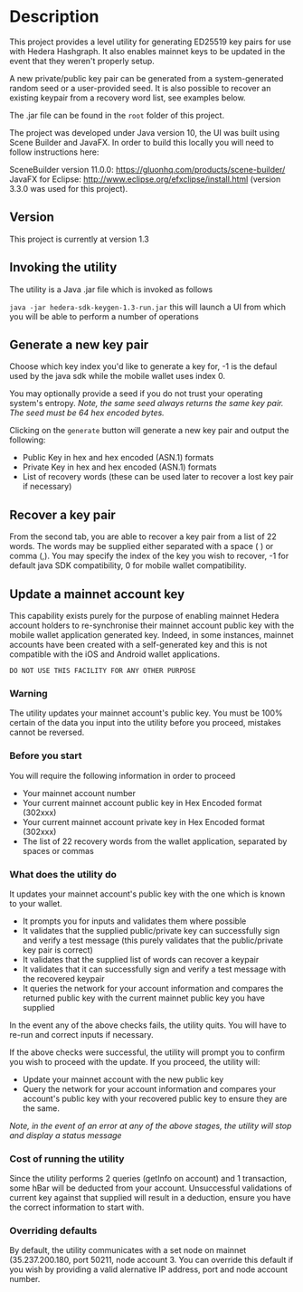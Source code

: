 # Description

This project provides a  level utility for generating ED25519 key pairs for use with Hedera Hashgraph. It also enables mainnet keys to be updated in the event that they weren't properly setup.

A new private/public key pair can be generated from a system-generated random seed or a user-provided seed.
It is also possible to recover an existing keypair from a recovery word list, see examples below.

The .jar file can be found in the ```root``` folder of this project.

The project was developed under Java version 10, the UI was built using Scene Builder and JavaFX. In order to build this locally you will need to follow instructions here:

SceneBuilder version 11.0.0: https://gluonhq.com/products/scene-builder/
JavaFX for Eclipse: http://www.eclipse.org/efxclipse/install.html (version 3.3.0 was used for this project).

## Version

This project is currently at version 1.3

## Invoking the utility

The utility is a Java .jar file which is invoked as follows

```java -jar hedera-sdk-keygen-1.3-run.jar``` this will launch a UI from which you will be able to perform a number of operations

## Generate a new key pair

Choose which key index you'd like to generate a key for, -1 is the defaul used by the java sdk while the mobile wallet uses index 0.

You may optionally provide a seed if you do not trust your operating system's entropy. *Note, the same seed always returns the same key pair. The seed must be 64 hex encoded bytes.*

Clicking on the `generate` button will generate a new key pair and output the following:

* Public Key in hex and hex encoded (ASN.1) formats
* Private Key in hex and hex encoded (ASN.1) formats
* List of recovery words (these can be used later to recover a lost key pair if necessary)

## Recover a key pair

From the second tab, you are able to recover a key pair from a list of 22 words. The words may be supplied either separated with a space ( ) or comma (,).
You may specify the index of the key you wish to recover, -1 for default java SDK compatibility, 0 for mobile wallet compatibility.

## Update a mainnet account key

This capability exists purely for the purpose of enabling mainnet Hedera account holders to re-synchronise their mainnet account public key with the mobile wallet application generated key.
Indeed, in some instances, mainnet accounts have been created with a self-generated key and this is not compatible with the iOS and Android wallet applications.

`DO NOT USE THIS FACILITY FOR ANY OTHER PURPOSE`

### Warning

The utility updates your mainnet account's public key. You must be 100% certain of the data you input into the utility before you proceed, mistakes cannot be reversed.

### Before you start

You will require the following information in order to proceed

* Your mainnet account number
* Your current mainnet account public key in Hex Encoded format (302xxx)
* Your current mainnet account private key in Hex Encoded format (302xxx)
* The list of 22 recovery words from the wallet application, separated by spaces or commas

### What does the utility do

It updates your mainnet account's public key with the one which is known to your wallet.

* It prompts you for inputs and validates them where possible
* It validates that the supplied public/private key can successfully sign and verify a test message (this purely validates that the public/private key pair is correct)
* It validates that the supplied list of words can recover a keypair
* It validates that it can successfully sign and verify a test message with the recovered keypair
* It queries the network for your account information and compares the returned public key with the current mainnet public key you have supplied

In the event any of the above checks fails, the utility quits. You will have to re-run and correct inputs if necessary.

If the above checks were successful, the utility will prompt you to confirm you wish to proceed with the update. If you proceed, the utility will:

* Update your mainnet account with the new public key
* Query the network for your account information and compares your account's public key with your recovered public key to ensure they are the same.

*Note, in the event of an error at any of the above stages, the utility will stop and display a status message*

### Cost of running the utility

Since the utility performs 2 queries (getInfo on account) and 1 transaction, some hBar will be deducted from your account. Unsuccessful validations of current key against that supplied will result in a deduction, ensure you have the correct information to start with.

### Overriding defaults

By default, the utility communicates with a set node on mainnet (35.237.200.180, port 50211, node account 3.
You can override this default if you wish by providing a valid alernative IP address, port and node account number.
